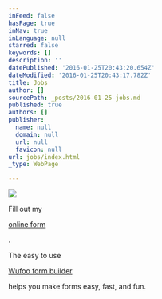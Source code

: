 ```yaml
---
inFeed: false
hasPage: true
inNav: true
inLanguage: null
starred: false
keywords: []
description: ''
datePublished: '2016-01-25T20:43:20.654Z'
dateModified: '2016-01-25T20:43:17.782Z'
title: Jobs
author: []
sourcePath: _posts/2016-01-25-jobs.md
published: true
authors: []
publisher:
  name: null
  domain: null
  url: null
  favicon: null
url: jobs/index.html
_type: WebPage

---
```

![](https://the-grid-user-content.s3-us-west-2.amazonaws.com/7b5e1588-e589-4e55-91a7-892b49985336.jpg)

Fill out my 

[online form][0]

.

The easy to use 

[Wufoo form builder][1]

helps you make forms easy, fast, and fun.

[0]: https://bbcommercialcleaning.wufoo.com/forms/z1b87syp0j9p0m3
[1]: http://www.wufoo.com/form-builder/